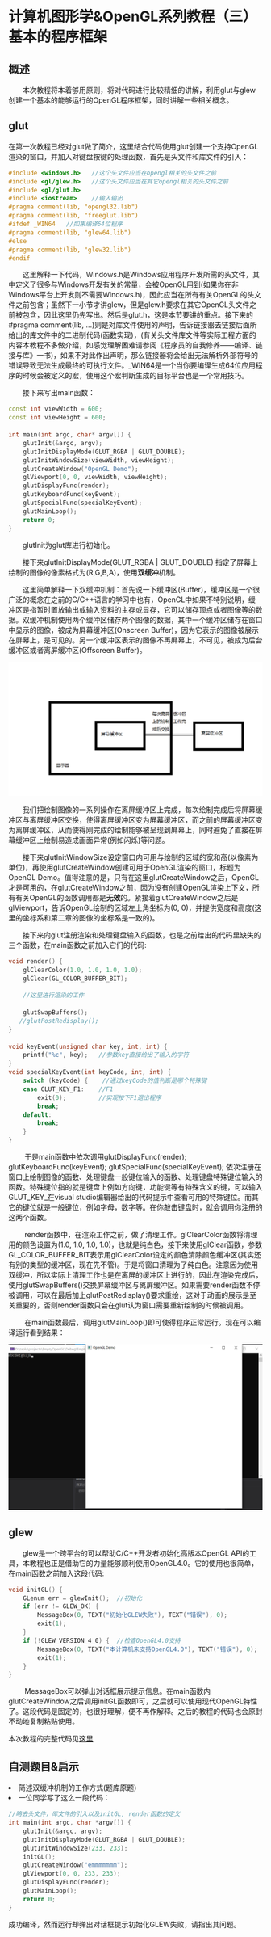# 计算机图形学&OpenGL系列教程（三） 基本的程序框架
## 概述

&emsp;&emsp;本次教程将本着够用原则，将对代码进行比较精细的讲解，利用glut与glew创建一个基本的能够运行的OpenGL程序框架，同时讲解一些相关概念。

## glut

在第一次教程已经对glut做了简介，这里结合代码使用glut创建一个支持OpenGL渲染的窗口，并加入对键盘按键的处理函数，首先是头文件和库文件的引入：

```C++
#include <windows.h>   //这个头文件应当在opengl相关的头文件之前
#include <gl/glew.h>   //这个头文件应当在其它opengl相关的头文件之前
#include <gl/glut.h>
#include <iostream>    //输入输出
#pragma comment(lib, "opengl32.lib")
#pragma comment(lib, "freeglut.lib")
#ifdef _WIN64   //如果编译64位程序
#pragma comment(lib, "glew64.lib")
#else 
#pragma comment(lib, "glew32.lib")
#endif
```

&emsp;&emsp;这里解释一下代码，Windows.h是Windows应用程序开发所需的头文件，其中定义了很多与Windows开发有关的常量，会被OpenGL用到(如果你在非Windows平台上开发则不需要Windows.h)，因此应当在所有有关OpenGL的头文件之前包含；虽然下一小节才讲glew，但是glew.h要求在其它OpenGL头文件之前被包含，因此这里仍先写出。然后是glut.h，这是本节要讲的重点。接下来的#pragma comment(lib, ...)则是对库文件使用的声明，告诉链接器去链接后面所给出的库文件中的二进制代码(函数实现)，(有关头文件库文件等实际工程方面的内容本教程不多做介绍，如感觉理解困难请参阅《程序员的自我修养——编译、链接与库》一书)，如果不对此作出声明，那么链接器将会给出无法解析外部符号的错误导致无法生成最终的可执行文件。_WIN64是一个当你要编译生成64位应用程序的时候会被定义的宏，使用这个宏判断生成的目标平台也是一个常用技巧。

&emsp;&emsp;接下来写出main函数：
```C++
const int viewWidth = 600;
const int viewHeight = 600;

int main(int argc, char* argv[]) {
    glutInit(&argc, argv);
    glutInitDisplayMode(GLUT_RGBA | GLUT_DOUBLE);
    glutInitWindowSize(viewWidth, viewHeight);
    glutCreateWindow("OpenGL Demo");
    glViewport(0, 0, viewWidth, viewHeight);
    glutDisplayFunc(render);
    glutKeyboardFunc(keyEvent);
    glutSpecialFunc(specialKeyEvent);
    glutMainLoop();
    return 0;
}
```

&emsp;&emsp;glutInit为glut库进行初始化。

&emsp;&emsp;接下来glutInitDisplayMode(GLUT_RGBA | GLUT_DOUBLE) 指定了屏幕上绘制的图像的像素格式为(R,G,B,A)，使用**双缓冲**机制。

&emsp;&emsp;这里简单解释一下双缓冲机制：首先说一下缓冲区(Buffer)，缓冲区是一个很广泛的概念在之前的C/C++语言的学习中也有，OpenGL中如果不特别说明，缓冲区是指暂时置放输出或输入资料的主存或显存，它可以储存顶点或者图像等的数据。双缓冲机制使用两个缓冲区储存两个图像的数据，其中一个缓冲区储存在窗口中显示的图像，被成为屏幕缓冲区(Onscreen Buffer)，因为它表示的图像被展示在屏幕上，是可见的。另一个缓冲区表示的图像不再屏幕上，不可见，被成为后台缓冲区或者离屏缓冲区(Offscreen Buffer)。

<img src="./onscreen-offscreen.png">

&emsp;&emsp;我们把绘制图像的一系列操作在离屏缓冲区上完成，每次绘制完成后将屏幕缓冲区与离屏缓冲区交换，使得离屏缓冲区变为屏幕缓冲区，而之前的屏幕缓冲区变为离屏缓冲区，从而使得刚完成的绘制能够被呈现到屏幕上，同时避免了直接在屏幕缓冲区上绘制易造成画面异常(例如闪烁)等问题。

&emsp;&emsp;接下来glutInitWindowSize设定窗口内可用与绘制的区域的宽和高(以像素为单位)，再使用glutCreateWindow创建可用于OpenGL渲染的窗口，标题为OpenGL Demo。值得注意的是，只有在这里glutCreateWindow之后，OpenGL才是可用的，在glutCreateWindow之前，因为没有创建OpenGL渲染上下文，所有有关OpenGL的函数调用都是**无效**的。紧接着glutCreateWindow之后是glViewport，告诉OpenGL绘制的区域左上角坐标为(0, 0)，并提供宽度和高度(这里的坐标系和第二章的图像的坐标系是一致的)。 

&emsp;&emsp;接下来向glut注册渲染和处理键盘输入的函数，也是之前给出的代码里缺失的三个函数，在main函数之前加入它们的代码:

```C++
void render() {
    glClearColor(1.0, 1.0, 1.0, 1.0);
    glClear(GL_COLOR_BUFFER_BIT);

    //这里进行渲染的工作

    glutSwapBuffers();
   //glutPostRedisplay();
}

void keyEvent(unsigned char key, int, int) {
    printf("%c", key);   //参数key直接给出了输入的字符
}
void specialKeyEvent(int keyCode, int, int) {
    switch (keyCode) {    //通过keyCode的值判断是哪个特殊键
    case GLUT_KEY_F1:    //F1
        exit(0);         //实现按下F1退出程序
        break;
    default:
        break;
    }
}
```

&emsp;&emsp; 于是main函数中依次调用glutDisplayFunc(render); glutKeyboardFunc(keyEvent); glutSpecialFunc(specialKeyEvent); 依次注册在窗口上绘制图像的函数、处理键盘一般键位输入的函数、处理键盘特殊键位输入的函数。特殊键位指的就是键盘上例如方向键，功能键等有特殊含义的键，可以输入GLUT_KEY_在visual studio编辑器给出的代码提示中查看可用的特殊键位。而其它的键位就是一般键位，例如字母，数字等。在你敲击键盘时，就会调用你注册的这两个函数。

&emsp;&emsp; render函数中，在渲染工作之前，做了清理工作。glClearColor函数将清理用的颜色设置为(1.0, 1.0, 1.0, 1.0)，也就是纯白色，接下来使用glClear函数，参数GL_COLOR_BUFFER_BIT表示用glClearColor设定的颜色清除颜色缓冲区(其实还有别的类型的缓冲区，现在先不管)。于是将窗口清理为了纯白色。注意因为使用双缓冲，所以实际上清理工作也是在离屏的缓冲区上进行的，因此在渲染完成后，使用glutSwapBuffers()交换屏幕缓冲区与离屏缓冲区。如果需要render函数不停被调用，可以在最后加上glutPostRedisplay()要求重绘，这对于动画的展示是至关重要的，否则render函数只会在glut认为窗口需要重新绘制的时候被调用。

&emsp;&emsp; 在main函数最后，调用glutMainLoop()即可使得程序正常运行。现在可以编译运行看到结果：

<img src="./empty.png">

## glew 

&emsp;&emsp;glew是一个跨平台的可以帮助C/C++开发者初始化高版本OpenGL API的工具，本教程也正是借助它的力量能够顺利使用OpenGL4.0。它的使用也很简单，在main函数之前加入这段代码:

```C++
void initGL() {
    GLenum err = glewInit();  //初始化
    if (err != GLEW_OK) {
        MessageBox(0, TEXT("初始化GLEW失败"), TEXT("错误"), 0);
        exit(1);
    }
    if (!GLEW_VERSION_4_0) {  //检查OpenGL4.0支持
        MessageBox(0, TEXT("本计算机未支持OpenGL4.0"), TEXT("错误"), 0);
        exit(1);
    }
}
```

&emsp;&emsp; MessageBox可以弹出对话框展示提示信息。在main函数内glutCreateWindow之后调用initGL函数即可，之后就可以使用现代OpenGL特性了。这段代码是固定的，也很好理解，便不再作解释。之后的教程的代码也会原封不动地复制粘贴使用。

本次教程的完整代码见<a href="./Code">这里</a>

## 自测题目&启示

<li> 简述双缓冲机制的工作方式(题库原题) </li>

<li> 一位同学写了这么一段代码：

```C++
//略去头文件，库文件的引入以及initGL, render函数的定义
int main(int argc, char *argv[]) {
    glutInit(&argc, argv);
    glutInitDisplayMode(GLUT_RGBA | GLUT_DOUBLE);
    glutInitWindowSize(233, 233);
    initGL();
    glutCreateWindow("emmmmmmm");
    glViewport(0, 0, 233, 233);
    glutDisplayFunc(render);
    glutMainLoop();
    return 0;
}
```
成功编译，然而运行却弹出对话框提示初始化GLEW失败，请指出其问题。 </li>
